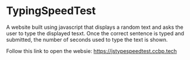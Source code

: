 # TypingSpeedTest

A website built using javascript that displays a random text and asks the user to type the displayed tesxt.
Once the correct sentence is typed and submitted, the number of seconds used to type the text is shown.

Follow this link to open the websie:    https://jstypespeedtest.ccbp.tech

